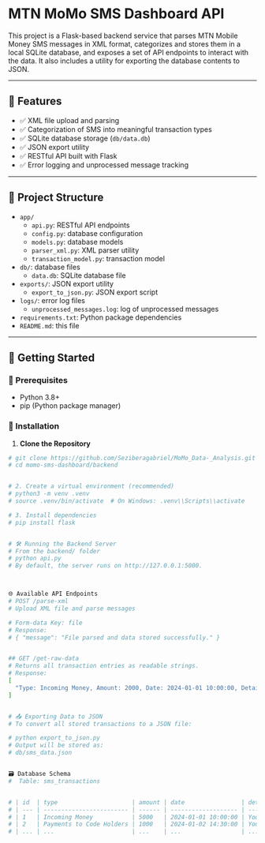 # MTN MoMo SMS Dashboard API

This project is a Flask-based backend service that parses MTN Mobile Money SMS messages in XML format, categorizes and stores them in a local SQLite database, and exposes a set of API endpoints to interact with the data. It also includes a utility for exporting the database contents to JSON.

---

## 🧠 Features

- ✅ XML file upload and parsing
- ✅ Categorization of SMS into meaningful transaction types
- ✅ SQLite database storage (`db/data.db`)
- ✅ JSON export utility
- ✅ RESTful API built with Flask
- ✅ Error logging and unprocessed message tracking

---

## 📁 Project Structure

- `app/`
	+ `api.py`: RESTful API endpoints
	+ `config.py`: database configuration
	+ `models.py`: database models
	+ `parser_xml.py`: XML parser utility
	+ `transaction_model.py`: transaction model
- `db/`: database files
	+ `data.db`: SQLite database file
- `exports/`: JSON export utility
	+ `export_to_json.py`: JSON export script
- `logs/`: error log files
	+ `unprocessed_messages.log`: log of unprocessed messages
- `requirements.txt`: Python package dependencies
- `README.md`: this file


---

## 🚀 Getting Started

### 🧱 Prerequisites

- Python 3.8+
- pip (Python package manager)

### 🔧 Installation

1. **Clone the Repository**

```bash
# git clone https://github.com/Seziberagabriel/MoMo_Data-_Analysis.git
# cd momo-sms-dashboard/backend


# 2. Create a virtual environment (recommended)
# python3 -m venv .venv
# source .venv/bin/activate  # On Windows: .venv\\Scripts\\activate

# 3. Install dependencies
# pip install flask


# 🛠️ Running the Backend Server
# From the backend/ folder
# python api.py
# By default, the server runs on http://127.0.0.1:5000.



🌐 Available API Endpoints
# POST /parse-xml
# Upload XML file and parse messages

# Form-data Key: file
# Response:
# { "message": "File parsed and data stored successfully." }


## GET /get-raw-data
# Returns all transaction entries as readable strings.
# Response:
[
  "Type: Incoming Money, Amount: 2000, Date: 2024-01-01 10:00:00, Details: You have received 2000 RWF from..."
]


# 📤 Exporting Data to JSON
# To convert all stored transactions to a JSON file:

# python export_to_json.py
# Output will be stored as:
# db/sms_data.json


🗃️ Database Schema
#  Table: sms_transactions


# | id  | type                     | amount | date                | details              |
# | --- | ------------------------ | ------ | ------------------- | -------------------- |
# | 1   | Incoming Money           | 5000   | 2024-01-01 10:00:00 | You have received... |
# | 2   | Payments to Code Holders | 1000   | 2024-01-02 14:30:00 | Your payment of...   |
# | ... | ...                      | ...    | ...                 | ...                  |
